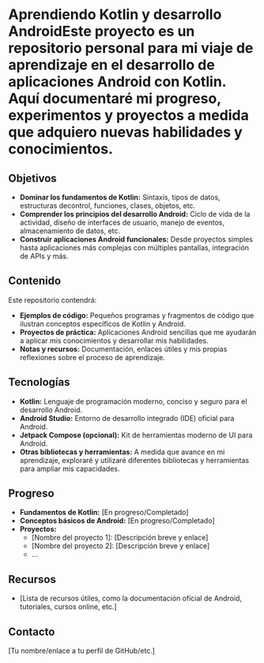 # Aprendiendo Kotlin y desarrollo AndroidEste proyecto es un repositorio personal para mi viaje de aprendizaje en el desarrollo de aplicaciones Android con Kotlin. Aquí documentaré mi progreso, experimentos y proyectos a medida que adquiero nuevas habilidades y conocimientos.

## Objetivos

* **Dominar los fundamentos de Kotlin:** Sintaxis, tipos de datos, estructuras decontrol, funciones, clases, objetos, etc.
* **Comprender los principios del desarrollo Android:** Ciclo de vida de la actividad, diseño de interfaces de usuario, manejo de eventos, almacenamiento de datos, etc.
* **Construir aplicaciones Android funcionales:** Desde proyectos simples hasta aplicaciones más complejas con múltiples pantallas, integración de APIs y más.

## Contenido

Este repositorio contendrá:

* **Ejemplos de código:** Pequeños programas y fragmentos de código que ilustran conceptos específicos de Kotlin y Android.
* **Proyectos de práctica:** Aplicaciones Android sencillas que me ayudarán a aplicar mis conocimientos y desarrollar mis habilidades.
* **Notas y recursos:** Documentación, enlaces útiles y mis propias reflexiones sobre el proceso de aprendizaje.

## Tecnologías

* **Kotlin:** Lenguaje de programación moderno, conciso y seguro para el desarrollo Android.
* **Android Studio:** Entorno de desarrollo integrado (IDE) oficial para Android.
* **Jetpack Compose (opcional):** Kit de herramientas moderno de UI para Android.
* **Otras bibliotecas y herramientas:** A medida que avance en mi aprendizaje, exploraré y utilizaré diferentes bibliotecas y herramientas para ampliar mis capacidades.

## Progreso

* **Fundamentos de Kotlin:** [En progreso/Completado]
* **Conceptos básicos de Android:** [En progreso/Completado]
* **Proyectos:**
    * [Nombre del proyecto 1]: [Descripción breve y enlace]
    * [Nombre del proyecto 2]: [Descripción breve y enlace]
    * ...

## Recursos

* [Lista de recursos útiles, como la documentación oficial de Android, tutoriales, cursos online, etc.]

## Contacto

[Tu nombre/enlace a tu perfil de GitHub/etc.]
